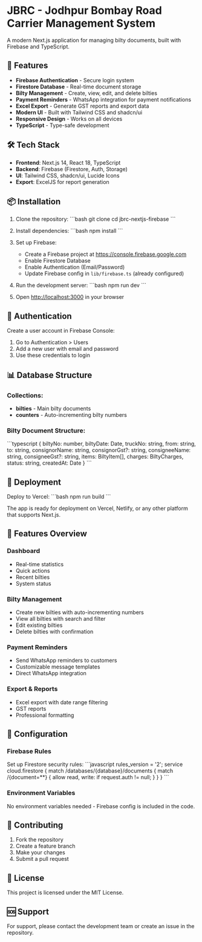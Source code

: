 # JBRC - Jodhpur Bombay Road Carrier Management System

A modern Next.js application for managing bilty documents, built with Firebase and TypeScript.

## 🚀 Features

- **Firebase Authentication** - Secure login system
- **Firestore Database** - Real-time document storage
- **Bilty Management** - Create, view, edit, and delete bilties
- **Payment Reminders** - WhatsApp integration for payment notifications
- **Excel Export** - Generate GST reports and export data
- **Modern UI** - Built with Tailwind CSS and shadcn/ui
- **Responsive Design** - Works on all devices
- **TypeScript** - Type-safe development

## 🛠️ Tech Stack

- **Frontend**: Next.js 14, React 18, TypeScript
- **Backend**: Firebase (Firestore, Auth, Storage)
- **UI**: Tailwind CSS, shadcn/ui, Lucide Icons
- **Export**: ExcelJS for report generation

## 📦 Installation

1. Clone the repository:
\`\`\`bash
git clone <repository-url>
cd jbrc-nextjs-firebase
\`\`\`

2. Install dependencies:
\`\`\`bash
npm install
\`\`\`

3. Set up Firebase:
   - Create a Firebase project at https://console.firebase.google.com
   - Enable Firestore Database
   - Enable Authentication (Email/Password)
   - Update Firebase config in `lib/firebase.ts` (already configured)

4. Run the development server:
\`\`\`bash
npm run dev
\`\`\`

5. Open [http://localhost:3000](http://localhost:3000) in your browser

## 🔐 Authentication

Create a user account in Firebase Console:
1. Go to Authentication > Users
2. Add a new user with email and password
3. Use these credentials to login

## 📊 Database Structure

### Collections:
- **bilties** - Main bilty documents
- **counters** - Auto-incrementing bilty numbers

### Bilty Document Structure:
\`\`\`typescript
{
  biltyNo: number,
  biltyDate: Date,
  truckNo: string,
  from: string,
  to: string,
  consignorName: string,
  consignorGst?: string,
  consigneeName: string,
  consigneeGst?: string,
  items: BiltyItem[],
  charges: BiltyCharges,
  status: string,
  createdAt: Date
}
\`\`\`

## 🚀 Deployment

Deploy to Vercel:
\`\`\`bash
npm run build
\`\`\`

The app is ready for deployment on Vercel, Netlify, or any other platform that supports Next.js.

## 📱 Features Overview

### Dashboard
- Real-time statistics
- Quick actions
- Recent bilties
- System status

### Bilty Management
- Create new bilties with auto-incrementing numbers
- View all bilties with search and filter
- Edit existing bilties
- Delete bilties with confirmation

### Payment Reminders
- Send WhatsApp reminders to customers
- Customizable message templates
- Direct WhatsApp integration

### Export & Reports
- Excel export with date range filtering
- GST reports
- Professional formatting

## 🔧 Configuration

### Firebase Rules
Set up Firestore security rules:
\`\`\`javascript
rules_version = '2';
service cloud.firestore {
  match /databases/{database}/documents {
    match /{document=**} {
      allow read, write: if request.auth != null;
    }
  }
}
\`\`\`

### Environment Variables
No environment variables needed - Firebase config is included in the code.

## 🤝 Contributing

1. Fork the repository
2. Create a feature branch
3. Make your changes
4. Submit a pull request

## 📄 License

This project is licensed under the MIT License.

## 🆘 Support

For support, please contact the development team or create an issue in the repository.
